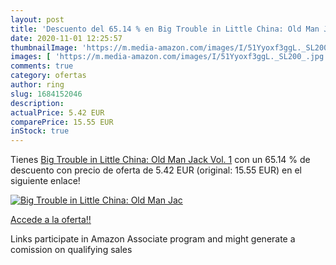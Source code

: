 ```yaml
---
layout: post
title: 'Descuento del 65.14 % en Big Trouble in Little China: Old Man Jac'
date: 2020-11-01 12:25:57
thumbnailImage: 'https://m.media-amazon.com/images/I/51Yyoxf3ggL._SL200_.jpg'
images: [ 'https://m.media-amazon.com/images/I/51Yyoxf3ggL._SL200_.jpg' ]
comments: true
category: ofertas
author: ring
slug: 1684152046
description:
actualPrice: 5.42 EUR
comparePrice: 15.55 EUR
inStock: true
---
```


Tienes [Big Trouble in Little China: Old Man Jack  Vol. 1](https://www.amazon.es/dp/1684152046/?tag=tolees-21) con un 65.14 % de descuento con precio de oferta de 5.42 EUR (original: 15.55 EUR) en el siguiente enlace!

[![Big Trouble in Little China: Old Man Jac](https://m.media-amazon.com/images/I/51Yyoxf3ggL._SL200_.jpg)](https://www.amazon.es/dp/1684152046/?tag=tolees-21)

[Accede a la oferta!!](https://www.amazon.es/dp/1684152046/?tag=tolees-21)

Links participate in Amazon Associate program and might generate a comission on qualifying sales


